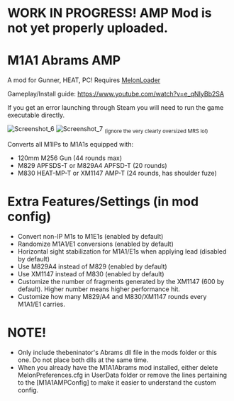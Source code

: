 # WORK IN PROGRESS! AMP Mod is not yet properly uploaded.
# M1A1 Abrams AMP
A mod for Gunner, HEAT, PC! Requires [MelonLoader](https://github.com/LavaGang/MelonLoader/)

Gameplay/Install guide: https://www.youtube.com/watch?v=e_qNIyBb2SA

If you get an error launching through Steam you will need to run the game executable directly.

![Screenshot_6](https://github.com/thebeninator/M1A1Abrams/assets/89621837/354d28e0-fa3d-49b2-89f4-368860f66dc9)
![Screenshot_7](https://github.com/thebeninator/M1A1Abrams/assets/89621837/1179f3f1-416f-4751-bd2b-4181dac90456)
<sub>(ignore the very clearly oversized MRS lol)</sub>

<p>
Converts all M1IPs to M1A1s equipped with: 
	<ul>
	<li>120mm M256 Gun (44 rounds max) </li>
	<li>M829 APFSDS-T or M829A4 APFSD-T (20 rounds)</li>
    	<li>M830 HEAT-MP-T or XM1147 AMP-T (24 rounds, has shoulder fuze)</li>
 	</ul>
</p>

# Extra Features/Settings (in mod config)
<p>
	<ul> 
		<li>Convert non-IP M1s to M1E1s (enabled by default)</li>
		<li>Randomize M1A1/E1 conversions (enabled by default) </li>
 		<li>Horizontal sight stabilization for M1A1/E1s when applying lead (disabled by default)</li>
		<li>Use M829A4 instead of M829 (enabled by default)</li>
		<li>Use XM1147 instead of M830 (enabled by default)</li>
		<li>Customize the number of fragments generated by the XM1147 (600 by default). Higher number means higher performance hit.</li>
		<li>Customize how many M829/A4 and M830/XM1147 rounds every M1A1/E1 carries.</li>
	</ul>
</p>
</p>

# NOTE!
<p>
	<ul> 
		<li>Only include thebeninator's Abrams dll file in the mods folder or this one. Do not place both dlls at the same time.</li>
		<li>When you already have the M1A1Abrams mod installed, either delete MelonPreferences.cfg in UserData folder or remove the lines pertaining to the [M1A1AMPConfig] to make it easier to understand the custom config.</li>
	</ul>
</p>
